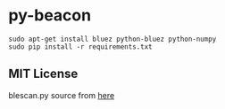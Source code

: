 py-beacon
==============
	sudo apt-get install bluez python-bluez python-numpy
    sudo pip install -r requirements.txt

MIT License
----
blescan.py source from [here](https://github.com/switchdoclabs/iBeacon-Scanner-.git)